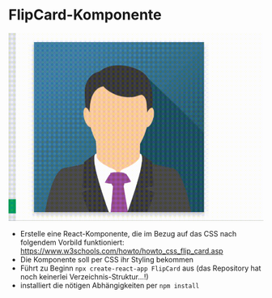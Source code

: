 # FlipCard-Komponente

![](sample.gif)

- Erstelle eine React-Komponente, die im Bezug auf das CSS nach folgendem Vorbild funktioniert:
  https://www.w3schools.com/howto/howto_css_flip_card.asp
- Die Komponente soll per CSS ihr Styling bekommen
- Führt zu Beginn `npx create-react-app FlipCard` aus (das Repository hat noch keinerlei Verzeichnis-Struktur...!)
- installiert die nötigen Abhängigkeiten per `npm install`
 

